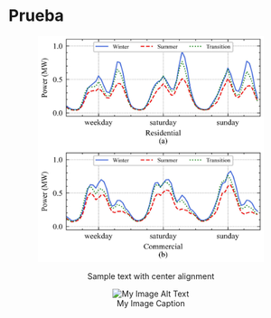 
# Prueba



<p align="center" width="100%">
    <img src="https://github.com/CarlosGS20/Typical-load-profile-MV-CIGRE-benchmark/blob/main/Profiles_consumption_disaggregation.jpg" width="400" height="400">
</p>
<p style="text-align: center;">Sample text with center alignment</p>

<figure align="center" class="image-caption">
    <img src="/yourpage/mymage.jpg" alt="My Image Alt Text" title="My Image Caption" class="caption" />
    <figcaption>My Image Caption</figcaption>
</figure>
